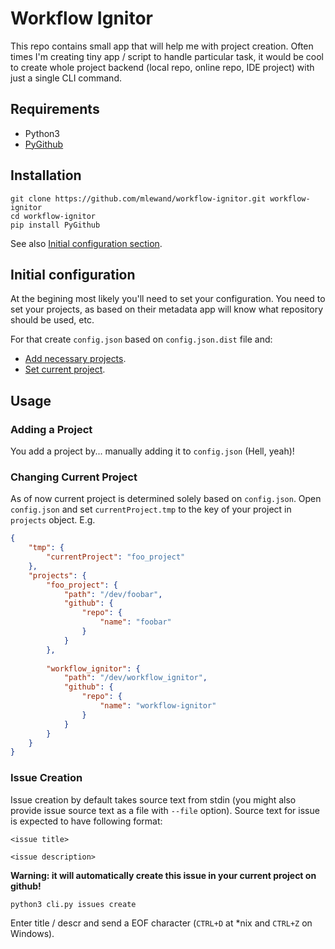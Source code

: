 
# Workflow Ignitor

This repo contains small app that will help me with project creation. Often times I'm creating tiny app / script to handle particular task, it would be cool to create whole project backend (local repo, online repo, IDE project) with just a single CLI command.

## Requirements

* Python3
* [PyGithub](https://github.com/PyGithub/PyGithub)

## Installation

```
git clone https://github.com/mlewand/workflow-ignitor.git workflow-ignitor
cd workflow-ignitor
pip install PyGithub
```

See also [Initial configuration section](#initial-configuration).

## Initial configuration

At the begining most likely you'll need to set your configuration. You need to set your projects, as based on their metadata app will know what repository should be used, etc.

For that create `config.json` based on `config.json.dist` file and:
* [Add necessary projects](#change-current-project).
* [Set current project](#change-current-project).

## Usage

### Adding a Project

You add a project by... manually adding it to `config.json` (Hell, yeah)!

### Changing Current Project

As of now current project is determined solely based on `config.json`. Open `config.json` and set `currentProject.tmp` to the key of your project in `projects` object. E.g.

```json
{
	"tmp": {
		"currentProject": "foo_project"
	},
	"projects": {
		"foo_project": {
			"path": "/dev/foobar",
			"github": {
				"repo": {
					"name": "foobar"
				}
			}
		},
		
		"workflow_ignitor": {
			"path": "/dev/workflow_ignitor",
			"github": {
				"repo": {
					"name": "workflow-ignitor"
				}
			}
		}
	}
}
```

### Issue Creation

Issue creation by default takes source text from stdin (you might also provide issue source text as a file with `--file` option). Source text for issue is expected to have following format:

```
<issue title>

<issue description>
```

**Warning: it will automatically create this issue in your current project on github!**

```
python3 cli.py issues create
```

Enter title / descr and send a EOF character (`CTRL+D` at *nix and `CTRL+Z` on Windows).